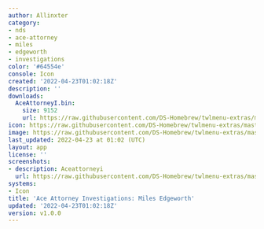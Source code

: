 ```yaml
---
author: Allinxter
category:
- nds
- ace-attorney
- miles
- edgeworth
- investigations
color: '#64554e'
console: Icon
created: '2022-04-23T01:02:18Z'
description: ''
downloads:
  AceAttorneyI.bin:
    size: 9152
    url: https://raw.githubusercontent.com/DS-Homebrew/twlmenu-extras/master/_nds/TWiLightMenu/icons/AceAttorneyI.bin
icon: https://raw.githubusercontent.com/DS-Homebrew/twlmenu-extras/master/_nds/TWiLightMenu/icons/gif/AceAttorneyI.gif
image: https://raw.githubusercontent.com/DS-Homebrew/twlmenu-extras/master/_nds/TWiLightMenu/icons/gif/AceAttorneyI.gif
last_updated: 2022-04-23 at 01:02 (UTC)
layout: app
license: ''
screenshots:
- description: Aceattorneyi
  url: https://raw.githubusercontent.com/DS-Homebrew/twlmenu-extras/master/_nds/TWiLightMenu/icons/gif/AceAttorneyI.gif
systems:
- Icon
title: 'Ace Attorney Investigations: Miles Edgeworth'
updated: '2022-04-23T01:02:18Z'
version: v1.0.0
---
```

